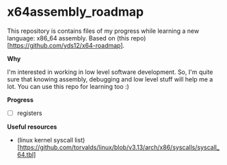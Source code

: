 # x64assembly_roadmap

This repository is contains files of my progress while learning a new language: x86_64 assembly. Based on (this repo)[https://github.com/yds12/x64-roadmap].

**Why**

I'm interested in working in low level software development. So, I'm quite sure that knowing assembly, debugging and low level stuff will help me a lot. You can use this repo for learning too :)

**Progress**

- [  ] registers

**Useful resources**

- (linux kernel syscall list)[https://github.com/torvalds/linux/blob/v3.13/arch/x86/syscalls/syscall_64.tbl]
